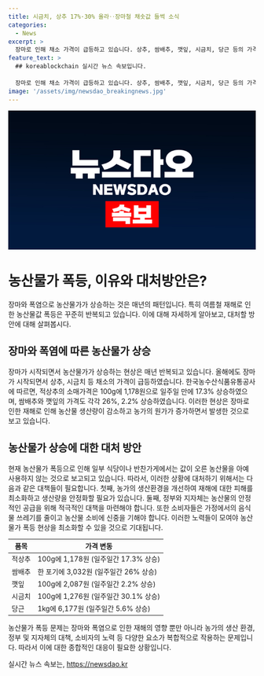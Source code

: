 ```yaml
---
title: 시금치, 상추 17%·30% 올라‥장마철 채솟값 들썩 소식
categories:
  - News
excerpt: >
  장마로 인해 채소 가격이 급등하고 있습니다. 상추, 쌈배추, 깻잎, 시금치, 당근 등의 가격이 급상승하며 가게와 식당에서 농산물을 대신 사용하는 경우도 나타나고 있습니다. 작년에도 폭염과 폭우로 배추값이 2.5배로 치솟았으며, 올해는 여름 배추 재배 면적이 줄어들면서 생산 감소에 따른 가격 상승도 우려되고 있습니다. (150자)
feature_text: >
  ## koreablockchain 실시간 뉴스 속보입니다.

  장마로 인해 채소 가격이 급등하고 있습니다. 상추, 쌈배추, 깻잎, 시금치, 당근 등의 가격이 급상승하며 가게와 식당에서 농산물을 대신 사용하는 경우도 나타나고 있습니다. 작년에도 폭염과 폭우로 배추값이 2.5배로 치솟았으며, 올해는 여름 배추 재배 면적이 줄어들면서 생산 감소에 따른 가격 상승도 우려되고 있습니다. (150자)
image: '/assets/img/newsdao_breakingnews.jpg'
---
```


<p><img src="/assets/img/newsdao_breakingnews.jpg" alt="koreablockchain 속보" /></p>

<h1>농산물가 폭등, 이유와 대처방안은?</h1>

<p data-ke-size="size16">장마와 폭염으로 농산물가가 상승하는 것은 매년의 패턴입니다. 특히 여름철 재해로 인한 농산물값 폭등은 꾸준히 반복되고 있습니다. 이에 대해 자세하게 알아보고, 대처할 방안에 대해 살펴봅시다.</p>

<h2 data-ke-size="size26">장마와 폭염에 따른 농산물가 상승</h2>

<p data-ke-size="size16">장마가 시작되면서 농산물가가 상승하는 현상은 매년 반복되고 있습니다. 올해에도 장마가 시작되면서 상추, 시금치 등 채소의 가격이 급등하였습니다. 한국농수산식품유통공사에 따르면, 적상추의 소매가격은 100g에 1,178원으로 일주일 만에 17.3% 상승하였으며, 쌈배추와 깻잎의 가격도 각각 26%, 2.2% 상승하였습니다. 이러한 현상은 장마로 인한 재해로 인해 농산물 생산량이 감소하고 농가의 원가가 증가하면서 발생한 것으로 보고 있습니다.</p>

<h2 data-ke-size="size26">농산물가 상승에 대한 대처 방안</h2>

<p data-ke-size="size16">현재 농산물가 폭등으로 인해 일부 식당이나 반찬가게에서는 값이 오른 농산물을 아예 사용하지 않는 것으로 보고되고 있습니다. 따라서, 이러한 상황에 대처하기 위해서는 다음과 같은 대책들이 필요합니다. 첫째, 농가의 생산환경을 개선하여 재해에 대한 피해를 최소화하고 생산량을 안정화할 필요가 있습니다. 둘째, 정부와 지자체는 농산물의 안정적인 공급을 위해 적극적인 대책을 마련해야 합니다. 또한 소비자들은 가정에서의 음식물 쓰레기를 줄이고 농산물 소비에 신중을 기해야 합니다. 이러한 노력들이 모여야 농산물가 폭등 현상을 최소화할 수 있을 것으로 기대됩니다.</p>

<table>
    <thead>
        <tr>
            <th>품목</th>
            <th>가격 변동</th>
        </tr>
    </thead>
    <tbody>
        <tr>
            <td>적상추</td>
            <td>100g에 1,178원 (일주일간 17.3% 상승)</td>
        </tr>
        <tr>
            <td>쌈배추</td>
            <td>한 포기에 3,032원 (일주일간 26% 상승)</td>
        </tr>
        <tr>
            <td>깻잎</td>
            <td>100g에 2,087원 (일주일간 2.2% 상승)</td>
        </tr>
        <tr>
            <td>시금치</td>
            <td>100g에 1,276원 (일주일간 30.1% 상승)</td>
        </tr>
        <tr>
            <td>당근</td>
            <td>1kg에 6,177원 (일주일간 5.6% 상승)</td>
        </tr>
    </tbody>
</table>

<p data-ke-size="size16">농산물가 폭등 문제는 장마와 폭염으로 인한 재해의 영향 뿐만 아니라 농가의 생산 환경, 정부 및 지자체의 대책, 소비자의 노력 등 다양한 요소가 복합적으로 작용하는 문제입니다. 따라서 이에 대한 종합적인 대응이 필요한 상황입니다.</p>
실시간 뉴스 속보는, <a href="https://newsdao.kr" rel="dofollow">https://newsdao.kr</a>


